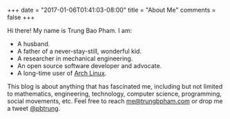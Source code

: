 +++
date = "2017-01-06T01:41:03-08:00"
title = "About Me"
comments = false
+++

Hi there! My name is Trung Bao Pham. I am:

- A husband.
- A father of a never-stay-still, wonderful kid.
- A researcher in mechanical engineering.
- An open source software developer and advocate.
- A long-time user of [Arch Linux](https://www.archlinux.org).

This blog is about anything that has fascinated me, including but not limited to mathematics, engineering, technology, computer science, programming, social movements, etc.
Feel free to reach [me@trungbpham.com](mailto:me@trungbpham.com) or drop me a tweet [@pbtrung](https://twitter.com/intent/user?screen_name=pbtrung).